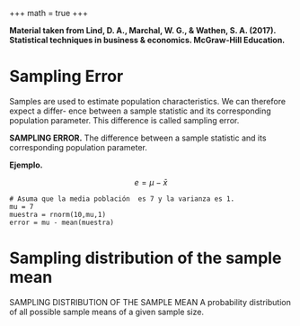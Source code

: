 +++
math = true
+++

**Material taken from Lind, D. A., Marchal, W. G., & Wathen, S. A. (2017). Statistical techniques in business & economics. McGraw-Hill Education.**

Sampling Error
================

Samples are used to estimate population characteristics. We can therefore expect a differ- ence between a sample statistic and its corresponding population parameter. This difference is called sampling error.

**SAMPLING ERROR.** The difference between a sample statistic and its corresponding population parameter.

**Ejemplo.** 

$$e = \mu - \bar{x} $$

```{r}
# Asuma que la media población  es 7 y la varianza es 1.
mu = 7
muestra = rnorm(10,mu,1)
error = mu - mean(muestra)
```

Sampling distribution of the sample mean
=======================================

SAMPLING DISTRIBUTION OF THE SAMPLE MEAN A probability distribution of
all possible sample means of a given sample size.


```{r}



```

